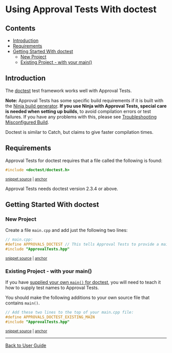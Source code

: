 <!--
GENERATED FILE - DO NOT EDIT
This file was generated by [MarkdownSnippets](https://github.com/SimonCropp/MarkdownSnippets).
Source File: /doc/mdsource/UsingDoctest.source.md
To change this file edit the source file and then execute ./run_markdown_templates.sh.
-->

<a id="top"></a>

# Using Approval Tests With doctest


<!-- toc -->
## Contents

  * [Introduction](#introduction)
  * [Requirements](#requirements)
  * [Getting Started With doctest](#getting-started-with-doctest)
    * [New Project](#new-project)
    * [Existing Project - with your main()](#existing-project---with-your-main)<!-- endtoc -->


## Introduction

The [doctest](https://github.com/onqtam/doctest) test framework works well with Approval Tests.

**Note:** Approval Tests has some specific build requirements if it is built with the [Ninja build generator](https://ninja-build.org/). **If you use Ninja with Approval Tests, special care is needed when setting up builds**, to avoid compilation errors or test failures. If you have any problems with this, please see [Troubleshooting Misconfigured Build](/doc/TroubleshootingMisconfiguredBuild.md#top). <!-- include: include_ninja_warning_note. path: /doc/mdsource/include_ninja_warning_note.include.md -->

Doctest is similar to Catch, but claims to give faster compilation times.

## Requirements

Approval Tests for doctest requires that a file called the following is found:

<!-- snippet: required_header_for_doctest -->
<a id='snippet-required_header_for_doctest'></a>
```h
#include <doctest/doctest.h>
```
<sup><a href='/ApprovalTests/integrations/doctest/DocTestApprovals.h#L16-L18' title='File snippet `required_header_for_doctest` was extracted from'>snippet source</a> | <a href='#snippet-required_header_for_doctest' title='Navigate to start of snippet `required_header_for_doctest`'>anchor</a></sup>
<!-- endsnippet -->

Approval Tests needs doctest version 2.3.4 or above.

## Getting Started With doctest

### New Project

Create a file `main.cpp` and add just the following two lines:

<!-- snippet: doctest_main -->
<a id='snippet-doctest_main'></a>
```cpp
// main.cpp:
#define APPROVALS_DOCTEST // This tells Approval Tests to provide a main() - only do this in one cpp file
#include "ApprovalTests.hpp"
```
<sup><a href='/tests/DocTest_Tests/main.cpp#L1-L5' title='File snippet `doctest_main` was extracted from'>snippet source</a> | <a href='#snippet-doctest_main' title='Navigate to start of snippet `doctest_main`'>anchor</a></sup>
<!-- endsnippet -->

<!-- todo: document use of sections -->

### Existing Project - with your main()

If you have [supplied your own `main()` for doctest](https://github.com/onqtam/doctest/blob/master/doc/markdown/main.md#top), you will need to teach it how to supply test names to Approval Tests.

You should make the following additions to your own source file that contains `main()`.  

<!-- snippet: doctest_existing_main -->
<a id='snippet-doctest_existing_main'></a>
```cpp
// Add these two lines to the top of your main.cpp file:
#define APPROVALS_DOCTEST_EXISTING_MAIN
#include "ApprovalTests.hpp"
```
<sup><a href='/examples/doctest_existing_main/main.cpp#L1-L5' title='File snippet `doctest_existing_main` was extracted from'>snippet source</a> | <a href='#snippet-doctest_existing_main' title='Navigate to start of snippet `doctest_existing_main`'>anchor</a></sup>
<!-- endsnippet -->

---

[Back to User Guide](/doc/README.md#top)
